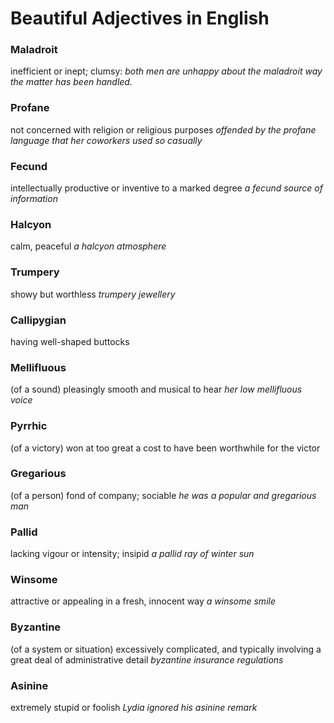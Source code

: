 # Beautiful Adjectives in English

### Maladroit
inefficient or inept; clumsy: 
*both men are unhappy about the maladroit way the matter has been handled.*

### Profane
not concerned with religion or religious purposes
*offended by the profane language that her coworkers used so casually*

### Fecund
intellectually productive or inventive to a marked degree
*a fecund source of information*

### Halcyon
 calm, peaceful
*a halcyon atmosphere*

### Trumpery
showy but worthless
*trumpery jewellery*

### Callipygian
having well-shaped buttocks

### Mellifluous
(of a sound) pleasingly smooth and musical to hear
*her low mellifluous voice*

### Pyrrhic
(of a victory) won at too great a cost to have been worthwhile for the victor

### Gregarious
(of a person) fond of company; sociable
*he was a popular and gregarious man*

### Pallid
lacking vigour or intensity; insipid
*a pallid ray of winter sun*

### Winsome
attractive or appealing in a fresh, innocent way
*a winsome smile*

### Byzantine
(of a system or situation) excessively complicated, and typically involving a great deal of administrative detail
*byzantine insurance regulations*

### Asinine
extremely stupid or foolish
*Lydia ignored his asinine remark*